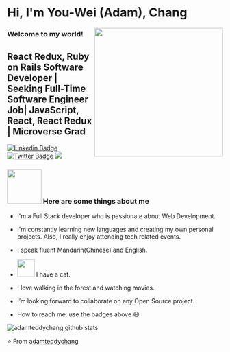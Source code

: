 <h1> Hi, I'm You-Wei (Adam), Chang</h1>
<img align='right' src="https://user-images.githubusercontent.com/63560332/139526775-c5ba01e1-6210-46af-94a7-83939c8542dc.gif" height="300">
<h3>Welcome to my world!</h3>
<h2>React Redux, Ruby on Rails Software Developer | Seeking Full-Time Software Engineer Job| JavaScript, React, React Redux | Microverse Grad</h2>
 
[![Linkedin Badge](https://img.shields.io/badge/-Adam%20Chang-blue?style=flat-square&logo=Linkedin&logoColor=white&link=https://www.linkedin.com/in/adamteddychang/)](https://www.linkedin.com/in/adamteddychang/)
[![Twitter Badge](https://img.shields.io/badge/-@AdamChang3_-1ca0f1?style=flat-square&labelColor=1ca0f1&logo=twitter&logoColor=white&link=https://twitter.com/AdamChang3)](https://twitter.com/AdamChang3)
[![](https://img.shields.io/badge/-Portfolio-brightgreen)](https://adamteddychang.netlify.app/)

### <img src="https://media.giphy.com/media/LVrHEIxyJRaq89XlwN/giphy.gif" width="80"> Here are some things about me


-  I'm a Full Stack developer who is passionate about Web Development.

-  I'm constantly learning new languages and creating my own personal projects. Also, I really enjoy attending tech related events.

-  I speak fluent Mandarin(Chinese) and English.

- <img src="https://media.giphy.com/media/quqvgJL5aA4edF2eDX/giphy.gif" height="40"> I have a cat. 

-  I love walking in the forest and watching movies.

-  I’m looking forward to collaborate on any Open Source project.

-  How to reach me: use the badges above 😃

![adamteddychang github stats](https://github-readme-stats.vercel.app/api?username=adamteddychang&show_icons=true)

⭐️ From [adamteddychang](https://github.com/adamteddychang)

